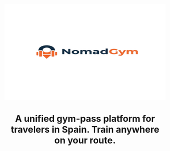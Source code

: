 <div align="center">
  <img src="./public/logo-full.png" alt="DentaHub Logo" width="100%" height="300">
  <h1>A unified gym-pass platform for travelers in Spain. Train anywhere on your route.</h1>  
  </div>
